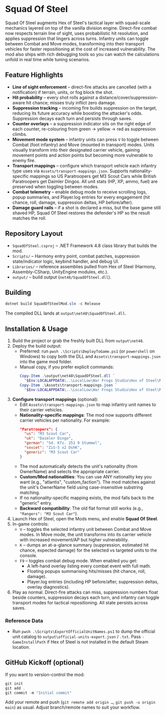 # Squad Of Steel

Squad Of Steel augments Hex of Steel's tactical layer with squad-scale mechanics layered on top of the vanilla division engine. Direct-fire combat now respects terrain line of sight, uses probabilistic hit resolution, and applies suppression that lingers across turns. Infantry units can toggle between Combat and Move modes, transforming into their transport vehicles for faster repositioning at the cost of increased vulnerability. The mod also ships with rich debugging tools so you can watch the calculations unfold in real time while tuning scenarios.

## Feature Highlights

- **Line of sight enforcement** – direct-fire attacks are cancelled (with a notification) if terrain, units, or fog block the shot.
- **Hit probability** – every shot rolls against a distance/cover/suppression-aware hit chance; misses truly inflict zero damage.
- **Suppression tracking** – incoming fire builds suppression on the target, reducing its future accuracy while boosting the attacker's odds. Suppression decays each turn and persists through saves.
- **Counter overlays** – a suppression indicator sits on the right edge of each counter, re-colouring from green → yellow → red as suppression climbs.
- **Movement mode system** – infantry units can press `V` to toggle between Combat (foot infantry) and Move (mounted in transport) modes. Units visually transform into their designated carrier vehicle, gaining movement points and action points but becoming more vulnerable to enemy fire.
- **Transport mappings** – configure which transport vehicle each infantry type uses via `Assets/transport-mappings.json`. Supports nationality-specific mappings so US Paratroopers get M3 Scout Cars while British Paratroopers get Daimler Dingos. All unit stats (HP, XP, ammo, fuel) are preserved when toggling between modes.
- **Combat telemetry** – enable debug mode to receive scrolling logs, popup summaries, and Player.log entries for every engagement (hit chance, roll, damage, suppression deltas, HP before/after).
- **Damage guard rails** – if a shot is declared a miss, but the base game still shaved HP, Squad Of Steel restores the defender's HP so the result matches the roll.

## Repository Layout

- `SquadOfSteel.csproj` – .NET Framework 4.8 class library that builds the mod.
- `Scripts/` – Harmony entry point, combat patches, suppression state/indicator logic, keybind handler, and debug UI.
- `Libraries/` – reference assemblies pulled from Hex of Steel (Harmony, Assembly-CSharp, UnityEngine modules, etc.).
- `output/` – build output (`net48/SquadOfSteel.dll`).

## Building

```powershell
dotnet build SquadOfSteelMod.sln -c Release
```

The compiled DLL lands at `output\net48\SquadOfSteel.dll`.

## Installation & Usage

1. Build the project or grab the freshly built DLL from `output\net48`.
2. Deploy the build output:
   - Preferred: run `pwsh .\Scripts\DeployToGame.ps1` (or `powershell` on Windows) to copy both the DLL and `Assets\transport-mappings.json` into the game mod folder.
   - Manual copy, if you prefer explicit commands:
     ```powershell
     Copy-Item .\output\net48\SquadOfSteel.dll `
       "$Env:LOCALAPPDATA\..\LocalLow\War Frogs Studio\Hex of Steel\MODS\Squad Of Steel\Libraries\SquadOfSteel.dll" -Force
     Copy-Item .\Assets\transport-mappings.json `
       "$Env:LOCALAPPDATA\..\LocalLow\War Frogs Studio\Hex of Steel\MODS\Squad Of Steel\Libraries\transport-mappings.json" -Force
     ```
3. **Configure transport mappings** (optional):
   - Edit `Assets\transport-mappings.json` to map infantry unit names to their carrier vehicles.
   - **Nationality-specific mappings**: The mod now supports different carrier vehicles per nationality. For example:
     ```json
     "Paratroopers": {
       "us": "M3 Scout Car",
       "uk": "Daimler Dingo",
       "german": "Sd. Kfz. 251 9 Stummel",
       "soviet": "ZiS-5 x2 DshK",
       "generic": "M3 Scout Car"
     }
     ```
   - The mod automatically detects the unit's nationality (from OwnerName) and selects the appropriate carrier.
   - **Custom/Mod nationalities**: You can use ANY nationality key you want (e.g., "atlantis", "custom_faction"). The mod matches against the unit's OwnerName field using case-insensitive substring matching.
   - If no nationality-specific mapping exists, the mod falls back to the "generic" entry.
   - **Backward compatibility**: The old flat format still works (e.g., `"Rangers": "M3 Scout Car"`).
4. Launch Hex of Steel, open the Mods menu, and enable **Squad Of Steel**.
5. In-game controls:
   - `V` – toggles the selected infantry unit between Combat and Move modes. In Move mode, the unit transforms into its carrier vehicle with increased movement/AP but higher vulnerability.
   - `K` – dumps an at-a-glance summary (suppression, estimated hit chance, expected damage) for the selected vs targeted units to the console.
   - `F9` – toggles combat debug mode. When enabled you get:
     - A left-hand overlay listing every combat event with full math.
     - Floating popups summarising hits/misses (hit chance, roll, damage).
     - Player.log entries (including HP before/after, suppression deltas, overlay diagnostics).
6. Play as normal. Direct-fire attacks can miss, suppression numbers float beside counters, suppression decays each turn, and infantry can toggle transport modes for tactical repositioning. All state persists across saves.

### Reference Data

- Run `pwsh .\Scripts\ExportOfficialUnitNames.ps1` to dump the official unit catalog to `output\official-units-export.json` / `.txt`. Pass `-GameInstallPath` if Hex of Steel is not installed in the default Steam location.

## GitHub Kickoff (optional)

If you want to version-control the mod:

```powershell
git init
git add .
git commit -m "Initial commit"
```

Add your remote and push (`git remote add origin …`, `git push -u origin main`) as usual. Adjust branch/remote names to suit your workflow.
